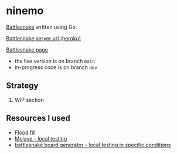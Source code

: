 # ninemo
[Battlesnake](https://play.battlesnake.com/) written using Go.

[Battlesnake server url (heroku)](https://ninemo-bot.herokuapp.com/)

[Battlesnake page](https://play.battlesnake.com/u/tenmo/ninemo/)

- the live version is on branch `main`
- in-progress code is on branch `dev`

## Strategy
1. WIP section

## Resources I used

- [Flood fill](https://en.wikipedia.org/wiki/Flood_fill#Moving_the_recursion_into_a_data_structure)
- [Mojave - local testing](https://github.com/smallsco/mojave)
- [battlesnake board generator - local testing in specific conditions](https://github.com/Nettogrof/battle-snake-board-generator)
